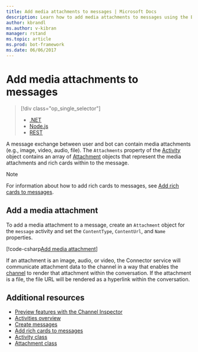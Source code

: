 ```yaml
---
title: Add media attachments to messages | Microsoft Docs
description: Learn how to add media attachments to messages using the Bot Builder SDK for .NET.
author: kbrandl
ms.author: v-kibran
manager: rstand
ms.topic: article
ms.prod: bot-framework
ms.date: 06/06/2017
---
```


# Add media attachments to messages
> [!div class="op_single_selector"]
> - [.NET](../dotnet/bot-builder-dotnet-add-media-attachments.md)
> - [Node.js](../nodejs/bot-builder-nodejs-send-receive-attachments.md)
> - [REST](../rest-api/bot-framework-rest-connector-add-media-attachments.md)

A message exchange between user and bot can contain media attachments (e.g., image, video, audio, file). 
The `Attachments` property of the <a href="https://docs.microsoft.com/en-us/dotnet/api/microsoft.bot.connector.activity?view=botbuilder-3.8" target="_blank">Activity</a> object contains an array of <a href="https://docs.microsoft.com/en-us/dotnet/api/microsoft.bot.connector.attachment?view=botbuilder-3.8" target="_blank">Attachment</a> objects that represent the media attachments and rich cards within to the message. 

> [!NOTE]
> For information about how to add rich cards to messages, see 
> [Add rich cards to messages](bot-builder-dotnet-add-rich-card-attachments.md).

## Add a media attachment  

To add a media attachment to a message, create an `Attachment` object for the `message` activity and set 
the `ContentType`, `ContentUrl`, and `Name` properties. 

[!code-csharp[Add media attachment](../includes/code/dotnet-add-attachments.cs#addMediaAttachment)]

If an attachment is an image, audio, or video, the Connector service will communicate attachment data to the channel in a way that enables the [channel](bot-builder-dotnet-channeldata.md) to render that attachment within the conversation. If the attachment is a file, the file URL will be rendered as a hyperlink within the conversation.

## Additional resources

- [Preview features with the Channel Inspector][inspector]
- [Activities overview](bot-builder-dotnet-activities.md)
- [Create messages](bot-builder-dotnet-create-messages.md)
- [Add rich cards to messages](bot-builder-dotnet-add-rich-card-attachments.md)
- <a href="https://docs.microsoft.com/en-us/dotnet/api/microsoft.bot.connector.activity?view=botbuilder-3.8" target="_blank">Activity class</a>
- <a href="https://docs.microsoft.com/en-us/dotnet/api/microsoft.bot.connector.attachment?view=botbuilder-3.8" target="_blank">Attachment class</a>

[inspector]: ../portal-channel-inspector.md

